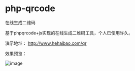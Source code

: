 # php-qrcode
在线生成二维码

基于phpqrcode+js实现的在线生成二维码工具，个人已使用许久。

演示地址： http://www.hehaibao.com/qr

效果预览：

![image](https://github.com/hehaibao/php-qrcode/blob/master/preview.gif)
